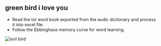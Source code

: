 ## green bird i love you

- Read the txt word book exported from the eudic dictionary and process it into excel file.
- Follow the Ebbinghaus memory curve for word learning.

![evil bird](https://pic.imgdb.cn/item/66a3ec08d9c307b7e9f62329.png)